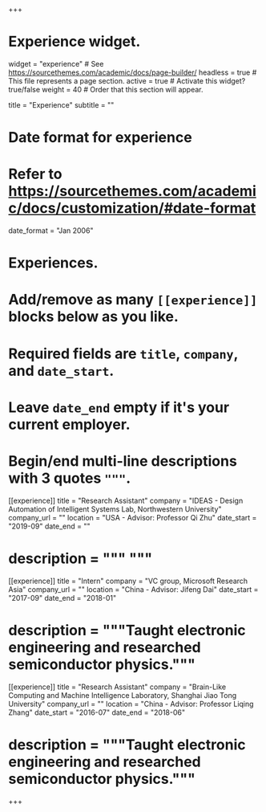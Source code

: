 +++
# Experience widget.
widget = "experience"  # See https://sourcethemes.com/academic/docs/page-builder/
headless = true  # This file represents a page section.
active = true  # Activate this widget? true/false
weight = 40  # Order that this section will appear.

title = "Experience"
subtitle = ""

# Date format for experience
#   Refer to https://sourcethemes.com/academic/docs/customization/#date-format
date_format = "Jan 2006"

# Experiences.
#   Add/remove as many `[[experience]]` blocks below as you like.
#   Required fields are `title`, `company`, and `date_start`.
#   Leave `date_end` empty if it's your current employer.
#   Begin/end multi-line descriptions with 3 quotes `"""`.
[[experience]]
  title = "Research Assistant"
  company = "IDEAS - Design Automation of Intelligent Systems Lab, Northwestern University"
  company_url = ""
  location = "USA - Advisor: Professor Qi Zhu"
  date_start = "2019-09"
  date_end = ""
#  description = """ """

[[experience]]
  title = "Intern"
  company = "VC group, Microsoft Research Asia"
  company_url = ""
  location = "China - Advisor: Jifeng Dai"
  date_start = "2017-09"
  date_end = "2018-01"
#  description = """Taught electronic engineering and researched semiconductor physics."""


[[experience]]
  title = "Research Assistant"
  company = "Brain-Like Computing and Machine Intelligence Laboratory, Shanghai Jiao Tong University"
  company_url = ""
  location = "China - Advisor: Professor Liqing Zhang"
  date_start = "2016-07"
  date_end = "2018-06"
#  description = """Taught electronic engineering and researched semiconductor physics."""

+++
